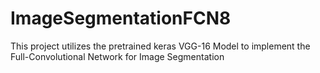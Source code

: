 # ImageSegmentationFCN8
This project utilizes the pretrained keras VGG-16 Model to implement the Full-Convolutional Network for Image Segmentation
